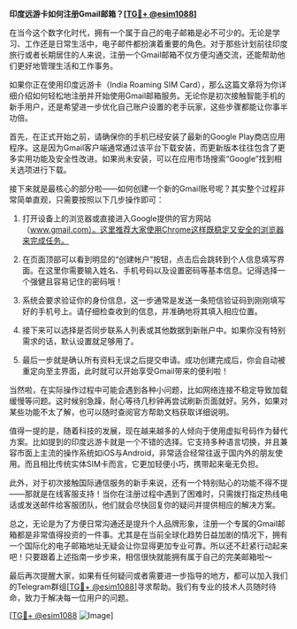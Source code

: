 **印度远游卡如何注册Gmail邮箱？[[TG💪+ @esim1088](https://t.me/s/esim1088)]**

在当今这个数字化时代，拥有一个属于自己的电子邮箱是必不可少的。无论是学习、工作还是日常生活中，电子邮件都扮演着重要的角色。对于那些计划前往印度旅行或者长期居住的人来说，注册一个Gmail邮箱不仅方便沟通交流，还能帮助他们更好地管理生活和工作事务。

如果你正在使用印度远游卡（India Roaming SIM Card），那么这篇文章将为你详细介绍如何轻松地注册并开始使用Gmail邮箱服务。无论你是初次接触智能手机的新手用户，还是希望进一步优化自己账户设置的老手玩家，这些步骤都能让你事半功倍。

首先，在正式开始之前，请确保你的手机已经安装了最新的Google Play商店应用程序。这是因为Gmail客户端通常通过该平台下载安装，而更新版本往往包含了更多实用功能及安全性改进。如果尚未安装，可以在应用市场搜索“Google”找到相关选项进行下载。

接下来就是最核心的部分啦——如何创建一个新的Gmail账号呢？其实整个过程非常简单直观，只需要按照以下几步操作即可：

1. 打开设备上的浏览器或直接进入Google提供的官方网站（www.gmail.com）。这里推荐大家使用Chrome这样既稳定又安全的浏览器来完成任务。
   
2. 在页面顶部可以看到明显的“创建帐户”按钮，点击后会跳转到个人信息填写界面。在这里你需要输入姓名、手机号码以及设置密码等基本信息。记得选择一个强健且容易记住的密码哦！

3. 系统会要求验证你的身份信息，这一步通常是发送一条短信验证码到刚刚填写好的手机号上。请仔细检查收到的信息，并准确地将其填入相应位置。

4. 接下来可以选择是否同步联系人列表或其他数据到新账户中。如果你没有特别需求的话，默认设置就足够用了。

5. 最后一步就是确认所有资料无误之后提交申请。成功创建完成后，你会自动被重定向至主界面，此时就可以开始享受Gmail带来的便利啦！

当然啦，在实际操作过程中可能会遇到各种小问题，比如网络连接不稳定导致加载缓慢等问题。这时候别急躁，耐心等待几秒钟再尝试刷新页面就好。另外，如果对某些功能不太了解，也可以随时查阅官方帮助文档获取详细说明。

值得一提的是，随着科技的发展，现在越来越多的人倾向于使用虚拟号码作为替代方案。比如提到的印度远游卡就是一个不错的选择。它支持多种语言切换，并且兼容市面上主流的操作系统如iOS与Android，非常适合经常往返于国内外的朋友使用。而且相比传统实体SIM卡而言，它更加轻便小巧，携带起来毫无负担。

此外，对于初次接触国际通信服务的新手来说，还有一个特别贴心的功能不得不提——那就是在线客服支持！当你在注册过程中遇到了困难时，只需拨打指定热线电话或发送邮件给客服团队，他们就会尽快回复你的疑问并提供相应的解决方案。

总之，无论是为了方便日常沟通还是提升个人品牌形象，注册一个专属的Gmail邮箱都是非常值得投资的一件事。尤其是在当前全球化趋势日益加剧的情况下，拥有一个国际化的电子邮箱地址无疑会让你显得更加专业可靠。所以还不赶紧行动起来吧！只要跟着上述指南一步步来，相信很快就能拥有属于自己的完美邮箱啦～

最后再次提醒大家，如果有任何疑问或者需要进一步指导的地方，都可以加入我们的Telegram群组[[TG💪+ @esim1088](https://t.me/s/esim1088)]寻求帮助。我们有专业的技术人员随时待命，致力于解决每一位用户的问题。

[[TG💪+ @esim1088](https://t.me/s/esim1088) ![Image](https://i.postimg.cc/4NQfJmqS/Snipaste-2025-05-13-00-14-12.png)]